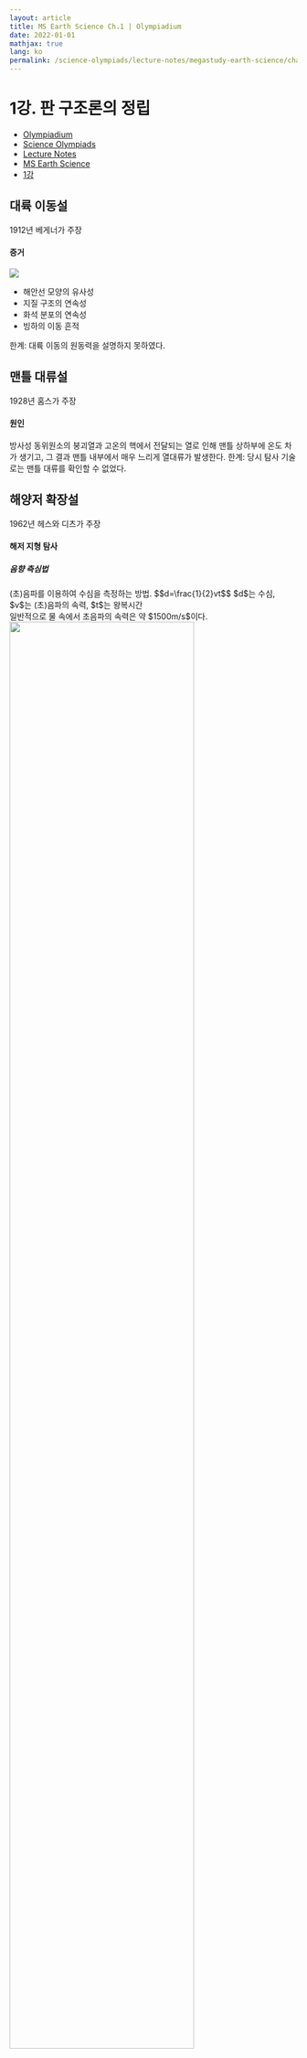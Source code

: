 ```yaml
---
layout: article
title: MS Earth Science Ch.1 | Olympiadium
date: 2022-01-01
mathjax: true
lang: ko
permalink: /science-olympiads/lecture-notes/megastudy-earth-science/chapter-1/
---
```

# 1강. 판 구조론의 정립

<ul class="breadcrumb">
	<li><a href="{{ site.url }}">Olympiadium</a></li> 
	<li><a href="{{ site.url }}science-olympiads/">Science Olympiads</a></li> 
	<li><a href="{{ site.url }}science-olympiads/lecture-notes/">Lecture Notes</a></li> 
	<li><a href="{{ site.url }}science-olympiads/lecture-notes/megastudy-earth-science/">MS Earth Science</a></li> 
	<li><a href="{{ site.url }}science-olympiads/lecture-notes/megastudy-earth-science/chapter-1/">1강</a></li>
</ul>

## 대륙 이동설
1912년 베게너가 주장
#### 증거
<yellowboard>
<span class="image right"><img src="{{ site.url }}{{ site.baseurl }}/assets/images/posts/evidence.svg"></span>
<ul class="inbox">
<li>해안선 모양의 유사성</li>
<li>지질 구조의 연속성</li>
<li>화석 분포의 연속성</li>
<li>빙하의 이동 흔적</li>
</ul>
</yellowboard>
<orangeborder>한계: 대륙 이동의 원동력을 설명하지 못하였다. </orangeborder>

## 맨틀 대류설
1928년 홈스가 주장
#### 원인
<greenboard>
방사성 동위원소의 붕괴열과 고온의 핵에서 전달되는 열로 인해 맨틀 상하부에 온도 차가 생기고, 그 결과 맨틀 내부에서 매우 느리게 열대류가 발생한다. 
</greenboard>
<orangeborder>한계: 당시 탐사 기술로는 맨틀 대류를 확인할 수 없었다. </orangeborder>

## 해양저 확장설
1962년 헤스와 디츠가 주장

#### 해저 지형 탐사
##### 음향 측심법
<greenborder>
(초)음파를 이용하여 수심을 측정하는 방법. $$d=\frac{1}{2}vt$$ $d$는 수심, $v$는 (초)음파의 속력, $t$는 왕복시간 <br>
일반적으로 물 속에서 초음파의 속력은 약 $1500m/s$이다. </greenborder>
<img src="{{ site.url }}{{ site.baseurl }}/assets/images/posts/해저지형.png" width="80%" class="center">

#### 해양저 확장설의 증거
<yellowboard>
<ul class="inbox">
<li>고지자기 줄무늬 대칭</li>
<li>해령에서 멀어질수록 <mark class="white">old thick deep</mark></li>
<li>섭입대에서 대륙쪽으로 갈수록 진원 깊이 ↑</li>
</ul>
</yellowboard>

## 판 구조론
지구의 표면이 크고 작은 여러 개의 판으로 이루어져 있으며, 이들의 상대적인 운동에 의해 지각 변동이 일어난다는 이론
#### 판의 구조
<ul>
<li>암석권(=판): 지각 + 상부 맨틀, 두께 약 100km</li>
<li>연약권: 맨틀 대류가 일어나는 곳, (100~400km)</li>
</ul>

### 복각
<orangeborder>복각: 나침반의 자침이 수평면과 이루는 각<br>
편각: 진북과 자북이 이루는 각도</orangeborder>
<greenborder>진북극과 자북극은 현재 약 11° 정도 차이가 난다.</greenborder>
<orangeboard><ul class="inbox">
	<li>위도가 클수록 복각의 크기가 커진다. </li>
	<li>북반구에서 복각은 양수, 남반구에서 복각은 음수</li>
</ul></orangeboard>
마그마가 식어서 굳어질 때, 자성 광물(자철석, 적철석 등)이 지구 자기장 방향으로 자화된다. 

#### 대륙 분포의 변화
<yellowboard><ul class="inbox">
	<li>선캄브리아시대: 로디니아</li>
	<li>고생대 말기: 판게아 + 애팔래치아 산맥 & 칼레도니아 산맥 형성</li>
	<li>신생대: 인도대륙 북상 → 히말라야 산맥</li>
</ul></yellowboard>
